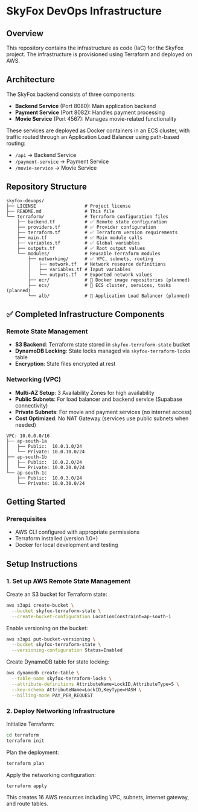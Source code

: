 # SkyFox DevOps Infrastructure

## Overview

This repository contains the infrastructure as code (IaC) for the SkyFox project. The infrastructure is provisioned using Terraform and deployed on AWS.

## Architecture

The SkyFox backend consists of three components:
- **Backend Service** (Port 8080): Main application backend
- **Payment Service** (Port 8082): Handles payment processing
- **Movie Service** (Port 4567): Manages movie-related functionality

These services are deployed as Docker containers in an ECS cluster, with traffic routed through an Application Load Balancer using path-based routing:
- `/api` → Backend Service
- `/payment-service` → Payment Service
- `/movie-service` → Movie Service

## Repository Structure

```
skyfox-devops/
├── LICENSE                  # Project license
├── README.md                # This file
└── terraform/               # Terraform configuration files
    ├── backend.tf           # ✅ Remote state configuration
    ├── providers.tf         # ✅ Provider configuration
    ├── terraform.tf         # ✅ Terraform version requirements
    ├── main.tf              # ✅ Main module calls
    ├── variables.tf         # ✅ Global variables
    ├── outputs.tf           # ✅ Root output values
    └── modules/             # Reusable Terraform modules
        ├── networking/      # ✅ VPC, subnets, routing
        │   ├── network.tf   # Network resource definitions
        │   ├── variables.tf # Input variables
        │   └── outputs.tf   # Exported network values
        ├── ecr/             # 🔄 Docker image repositories (planned)
        ├── ecs/             # 🔄 ECS cluster, services, tasks (planned)
        └── alb/             # 🔄 Application Load Balancer (planned)

```

## ✅ Completed Infrastructure Components

### Remote State Management
- **S3 Backend**: Terraform state stored in `skyfox-terraform-state` bucket
- **DynamoDB Locking**: State locks managed via `skyfox-terraform-locks` table
- **Encryption**: State files encrypted at rest

### Networking (VPC)
- **Multi-AZ Setup**: 3 Availability Zones for high availability
- **Public Subnets**: For load balancer and backend service (Supabase connectivity)
- **Private Subnets**: For movie and payment services (no internet access)
- **Cost Optimized**: No NAT Gateway (services use public subnets when needed)

```
VPC: 10.0.0.0/16
├── ap-south-1a
│   ├── Public:  10.0.1.0/24
│   └── Private: 10.0.10.0/24
├── ap-south-1b
│   ├── Public:  10.0.2.0/24
│   └── Private: 10.0.20.0/24
└── ap-south-1c
    ├── Public:  10.0.3.0/24
    └── Private: 10.0.30.0/24
```

## Getting Started

### Prerequisites

- AWS CLI configured with appropriate permissions
- Terraform installed (version 1.0+)
- Docker for local development and testing

## Setup Instructions

### 1. Set up AWS Remote State Management

Create an S3 bucket for Terraform state:
```bash
aws s3api create-bucket \
  --bucket skyfox-terraform-state \
  --create-bucket-configuration LocationConstraint=ap-south-1
```

Enable versioning on the bucket:
```bash
aws s3api put-bucket-versioning \
  --bucket skyfox-terraform-state \
  --versioning-configuration Status=Enabled
```

Create DynamoDB table for state locking:
```bash
aws dynamodb create-table \
  --table-name skyfox-terraform-locks \
  --attribute-definitions AttributeName=LockID,AttributeType=S \
  --key-schema AttributeName=LockID,KeyType=HASH \
  --billing-mode PAY_PER_REQUEST
```

### 2. Deploy Networking Infrastructure

Initialize Terraform:
```bash
cd terraform
terraform init
```

Plan the deployment:
```bash
terraform plan
```

Apply the networking configuration:
```bash
terraform apply
```

This creates 16 AWS resources including VPC, subnets, internet gateway, and route tables.

